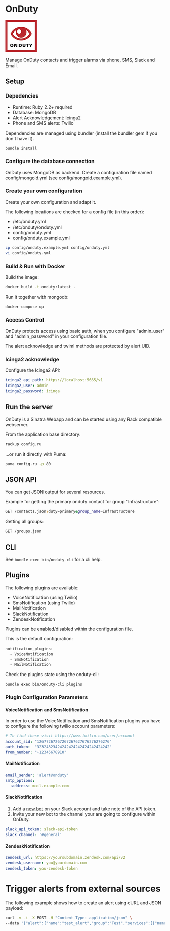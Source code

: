 # OnDuty

![OnDuty](public/images/onduty.png)

Manage OnDuty contacts and trigger alarms via phone, SMS, Slack and Email.

## Setup

### Depedencies

  - Runtime: Ruby 2.2+ required
  - Database: MongoDB
  - Alert Acknowledgement: Icinga2
  - Phone and SMS alerts: Twilio

Dependencies are managed using bundler (install the bundler gem if you don't have it).

```bash
bundle install
```

### Configure the database connection

OnDuty uses MongoDB as backend.
Create a configuration file named config/mongoid.yml (see config/mongoid.example.yml).

### Create your own configuration

Create your own configuration and adapt it.

The following locations are checked for a config file (in this order):
   * /etc/onduty.yml
   * /etc/onduty/onduty.yml
   * config/onduty.yml
   * config/onduty.example.yml

```bash
cp config/onduty.example.yml config/onduty.yml
vi config/onduty.yml
```

### Build & Run with Docker

Build the image:

```bash
docker build -t onduty:latest .
```

Run it together with mongodb:

```bash
docker-compose up
```

### Access Control

OnDuty protects access using basic auth, when you configure "admin_user" and "admin_password" in your configuration file.

The alert acknowledge and twiml methods are protected by alert UID.

### Icinga2 acknowledge

Configure the Icinga2 API:

```yaml
icinga2_api_path: https://localhost:5665/v1
icinga2_user: admin
icinga2_password: icinga
```

## Run the server

OnDuty is a Sinatra Webapp and can be started using any Rack compatible webserver.

From the application base directory:

```bash
rackup config.ru
```

...or run it directly with Puma:

```bash
puma config.ru -p 80
```

## JSON API

You can get JSON output for several resources.

Example for getting the primary onduty contact for group "Infrastructure":
```bash
GET /contacts.json?duty=primary&group_name=Infrastructure
```

Getting all groups:
```bash
GET /groups.json
```

## CLI

See `bundle exec bin/onduty-cli` for a cli help.

## Plugins

The following plugins are available:
  - VoiceNotification (using Twilio)
  - SmsNotification (using Twilio)
  - MailNotification
  - SlackNotification
  - ZendeskNotification

Plugins can be enabled/disabled within the configuration file.

This is the default configuration:

```bash
notification_plugins:
  - VoiceNotification
  - SmsNotification
  - MailNotification
```

Check the plugins state using the onduty-cli:

```bash
bundle exec bin/onduty-cli plugins
```

### Plugin Configuration Parameters

#### VoiceNotification and SmsNotification

In order to use the VoiceNotification and SmsNotification plugins you have to configure the following twilio account parameters:

```yaml
# To find these visit https://www.twilio.com/user/account
account_sid: "12677267267267267627676276276276"
auth_token:  "32324323424242424242424242424242"
from_number: "+12345678910"
```

#### MailNotification

```yaml
email_sender: 'alert@onduty'
smtp_options:
  :address: mail.example.com
```

#### SlackNotification

  1. Add a [new bot](https://my.slack.com/services/new/bot) on your Slack account and take note of the API token.
  2. Invite your new bot to the channel your are going to configure within OnDuty.

```yaml
slack_api_token: slack-api-token
slack_channel: '#general'
```

#### ZendeskNotification

```yaml
zendesk_url: https://yoursubdomain.zendesk.com/api/v2
zendesk_username: you@yourdomain.com
zendesk_token: you-zendesk-token
```

# Trigger alerts from external sources

The following example shows how to create an alert using cURL and JSON payload:

```bash
curl -v -i -X POST -H "Content-Type: application/json" \
--data '{"alert":{"name":"test_alert","group":"Test","services":[{"name":"service1","host":"host1"},{"name":"service2","host":"host2"}]},"force":"false"}' \ 'http://admin:password@127.0.0.1:9393/alerts/new.json'
```
